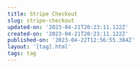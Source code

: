 ```yaml
---
title: Stripe Checkout
slug: stripe-checkout
updated-on: '2023-04-21T20:23:11.122Z'
created-on: '2023-04-21T20:23:11.122Z'
published-on: '2023-04-22T12:56:55.384Z'
layout: '[tag].html'
tags: tag
---
```



